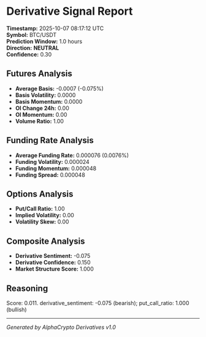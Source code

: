 # Derivative Signal Report

**Timestamp:** 2025-10-07 08:17:12 UTC  
**Symbol:** BTC/USDT  
**Prediction Window:** 1.0 hours  
**Direction:** **NEUTRAL**  
**Confidence:** 0.30

## Futures Analysis
- **Average Basis:** -0.0007 (-0.075%)
- **Basis Volatility:** 0.0000
- **Basis Momentum:** 0.0000
- **OI Change 24h:** 0.00
- **OI Momentum:** 0.00
- **Volume Ratio:** 1.00

## Funding Rate Analysis
- **Average Funding Rate:** 0.000076 (0.0076%)
- **Funding Volatility:** 0.000024
- **Funding Momentum:** 0.000048
- **Funding Spread:** 0.000048

## Options Analysis
- **Put/Call Ratio:** 1.00
- **Implied Volatility:** 0.00
- **Volatility Skew:** 0.00

## Composite Analysis
- **Derivative Sentiment:** -0.075
- **Derivative Confidence:** 0.150
- **Market Structure Score:** 1.000

## Reasoning
Score: 0.011. derivative_sentiment: -0.075 (bearish); put_call_ratio: 1.000 (bullish)

---
*Generated by AlphaCrypto Derivatives v1.0*
